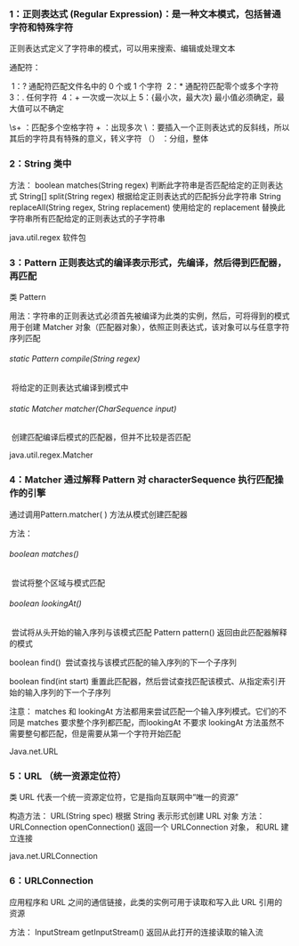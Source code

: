 ### 1：正则表达式 (Regular Expression)：是一种文本模式，包括普通字符和特殊字符

正则表达式定义了字符串的模式，可以用来搜索、编辑或处理文本

通配符：

​    1：? 通配符匹配文件名中的 0 个或 1 个字符
​	2：* 通配符匹配零个或多个字符
​	3：. 任何字符 
​	4：+ 一次或一次以上
​	5：{最小次，最大次}  最小值必须确定，最大值可以不确定

 \s+ ：匹配多个空格字符
 \+  ：出现多次
 \\  ：要插入一个正则表达式的反斜线，所以其后的字符具有特殊的意义，转义字符
（） ：分组，整体

### 2：String 类中

方法：
	boolean matches(String regex) 
        判断此字符串是否匹配给定的正则表达式
	String[] split(String regex) 
        根据给定正则表达式的匹配拆分此字符串 
	String replaceAll(String regex, String replacement) 
        使用给定的 replacement 替换此字符串所有匹配给定的正则表达式的子字符串 



java.util.regex 软件包

### 3：Pattern 正则表达式的编译表示形式，先编译，然后得到匹配器，再匹配

类 Pattern

用法：字符串的正则表达式必须首先被编译为此类的实例，然后，可将得到的模式用于创建 Matcher 对象（匹配器对象），依照正则表达式，该对象可以与任意字符序列匹配

###### static Pattern compile(String regex) 

​      	将给定的正则表达式编译到模式中

###### static Matcher matcher(CharSequence input) 

​          	创建匹配编译后模式的匹配器，但并不比较是否匹配



java.util.regex.Matcher

### 4：Matcher 通过解释 Pattern 对 characterSequence 执行匹配操作的引擎

通过调用Pattern.matcher( ) 方法从模式创建匹配器

方法：

###### 	boolean matches() 

​     		 尝试将整个区域与模式匹配

###### 	boolean lookingAt() 

​      		尝试将从头开始的输入序列与该模式匹配 
​Pattern pattern() 
​          	 返回由此匹配器解释的模式

boolean find() 
​      		尝试查找与该模式匹配的输入序列的下一个子序列

 boolean find(int start) 
          	重置此匹配器，然后尝试查找匹配该模式、从指定索引开始的输入序列的下一个子序列

注意：
matches 和 lookingAt 方法都用来尝试匹配一个输入序列模式。它们的不同是 matches 要求整个序列都匹配，而lookingAt 不要求
lookingAt 方法虽然不需要整句都匹配，但是需要从第一个字符开始匹配



Java.net.URL

### 5：URL （统一资源定位符）

类 URL 代表一个统一资源定位符，它是指向互联网中“唯一的资源”

构造方法：
	URL(String spec) 
          	根据 String 表示形式创建 URL 对象
方法：
	URLConnection openConnection() 
          返回一个 URLConnection 对象， 和URL 建立连接
	

java.net.URLConnection

### 6：URLConnection  

应用程序和 URL 之间的通信链接，此类的实例可用于读取和写入此 URL 引用的资源

方法：
	InputStream getInputStream() 
          返回从此打开的连接读取的输入流
	



